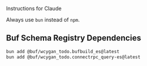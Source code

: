 Instructions for Claude

Always use `bun` instead of `npm`.

## Buf Schema Registry Dependencies

```bash
bun add @buf/wcygan_todo.bufbuild_es@latest
bun add @buf/wcygan_todo.connectrpc_query-es@latest
```